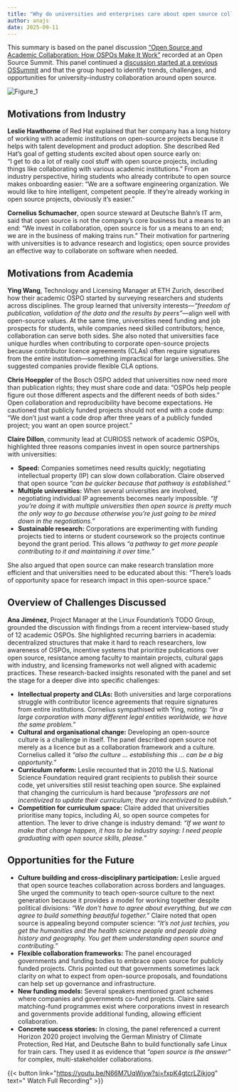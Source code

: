 ```yaml
---
title: "Why do universities and enterprises care about open source collaboration?"
author: anajs
date: 2025-09-11
---
```


This summary is based on the panel discussion [“Open Source and Academic Collaboration: How OSPOs Make It Work”](https://youtu.be/N66M7UqWiyw?si=fxpK4gtcrLZikjog) recorded at an Open Source Summit. This panel continued a [discussion started at a previous OSSummit](https://curioss.org/news/nov24-industry-partnerships/) and that the group hoped 
to identify trends, challenges, and opportunities for university–industry collaboration around open source.

![Figure_1](https://github.com/user-attachments/assets/a7f426c5-f651-4f19-b7a3-69a3b46345b3)

## Motivations from Industry

**Leslie Hawthorne** of Red Hat explained that her company has a long history of working with academic institutions on open-source projects because it helps with talent development and product adoption. She described Red Hat’s goal of getting students excited about open source early on:  
“I get to do a lot of really cool stuff with open source projects, including things like collaborating with various academic institutions.” From an industry perspective, hiring students who already contribute to open source makes onboarding easier: “We are a software engineering organization. 
We would like to hire intelligent, competent people. If they’re already working in open source projects, obviously it’s easier.”  

**Cornelius Schumacher**, open source steward at Deutsche Bahn’s IT arm, said that open source is not the company’s core business but a means to an end: “We invest in collaboration, open source is for us a means to an end; we are in the business of making trains run.” Their motivation for 
partnering with universities is to advance research and logistics; open source provides an effective way to collaborate on software when needed.  

## Motivations from Academia

**Ying Wang**, Technology and Licensing Manager at ETH Zurich, described how their academic OSPO started by surveying researchers and students across disciplines. The group learned that university interests—*“freedom of publication, validation of the data and the results by peers”*—align well 
with open-source values. At the same time, universities need funding and job prospects for students, while companies need skilled contributors; hence, collaboration can serve both sides. She also noted that universities face unique hurdles when contributing to corporate open-source projects 
because contributor licence agreements (CLAs) often require signatures from the entire institution—something impractical for large universities. She suggested companies provide flexible CLA options.  

**Chris Hoeppler** of the Bosch OSPO added that universities now need more than publication rights; they must share code and data: “OSPOs help people figure out those different aspects and the different needs of both sides.” Open collaboration and reproducibility have become expectations. 
He cautioned that publicly funded projects should not end with a code dump: “We don’t just want a code drop after three years of a publicly funded project; you want an open source project.”  

**Claire Dillon**, community lead at CURIOSS network of academic OSPOs, highlighted three reasons companies invest in open source partnerships with universities:  

- **Speed:** Companies sometimes need results quickly; negotiating intellectual property (IP) can slow down collaboration. Claire observed that open source *“can be quicker because that pathway is established.”*  
- **Multiple universities:** When several universities are involved, negotiating individual IP agreements becomes nearly impossible. *“If you’re doing it with multiple universities then open source is pretty much the only way to go because otherwise you’re just going to be mired down in the negotiations.”*  
- **Sustainable research:** Corporations are experimenting with funding projects tied to interns or student coursework so the projects continue beyond the grant period. This allows *“a pathway to get more people contributing to it and maintaining it over time.”*  

She also argued that open source can make research translation more efficient and that universities need to be educated about this: “There’s loads of opportunity space for research impact in this open-source space.”  

## Overview of Challenges Discussed
**Ana Jiménez**, Project Manager at the Linux Foundation’s TODO Group, grounded the discussion with findings from a recent interview-based study of 12 academic OSPOs. She highlighted recurring barriers in academia: decentralized structures that make it hard to reach researchers, 
low awareness of OSPOs, incentive systems that prioritize publications over open source, resistance among faculty to maintain projects, cultural gaps with industry, and licensing frameworks not well aligned with academic practices. These research-backed insights resonated with the panel 
and set the stage for a deeper dive into specific challenges:  

- **Intellectual property and CLAs:** Both universities and large corporations struggle with contributor licence agreements that require signatures from entire institutions. Cornelius sympathised with Ying, noting: *“In a large corporation with many different legal entities worldwide, we have the same problem.”*  
- **Cultural and organisational change:** Developing an open-source culture is a challenge in itself. The panel described open source not merely as a licence but as a collaboration framework and a culture. Cornelius called it *“also the culture … establishing this … can be a big opportunity.”*  
- **Curriculum reform:** Leslie recounted that in 2010 the U.S. National Science Foundation required grant recipients to publish their source code, yet universities still resist teaching open source. She explained that changing the curriculum is hard because *“professors are not incentivized to update their curriculum; they are incentivized to publish.”*  
- **Competition for curriculum space:** Claire added that universities prioritise many topics, including AI, so open source competes for attention. The lever to drive change is industry demand: *“If we want to make that change happen, it has to be industry saying: I need people graduating with open source skills, please.”*  

## Opportunities for the Future

- **Culture building and cross-disciplinary participation:** Leslie argued that open source teaches collaboration across borders and languages. She urged the community to teach open-source culture to the next generation because it provides a model for working together despite political divisions: *“We don’t have to agree about everything, but we can agree to build something beautiful together.”* Claire noted that open source is appealing beyond computer science: *“It’s not just techies, you get the humanities and the health science people and people doing history and geography. You get them understanding open source and contributing.”*  
- **Flexible collaboration frameworks:** The panel encouraged governments and funding bodies to embrace open source for publicly funded projects. Chris pointed out that governments sometimes lack clarity on what to expect from open-source proposals, and foundations can help set up governance and infrastructure.  
- **New funding models:** Several speakers mentioned grant schemes where companies and governments co-fund projects. Claire said matching-fund programmes exist where corporations invest in research and governments provide additional funding, allowing efficient collaboration.  
- **Concrete success stories:** In closing, the panel referenced a current Horizon 2020 project involving the German Ministry of Climate Protection, Red Hat, and Deutsche Bahn to build functionally safe Linux for train cars. They used it as evidence that *“open source is the answer”* for complex, multi-stakeholder collaborations.  

{{< button link="https://youtu.be/N66M7UqWiyw?si=fxpK4gtcrLZikjog" text=" Watch Full Recording" >}}
